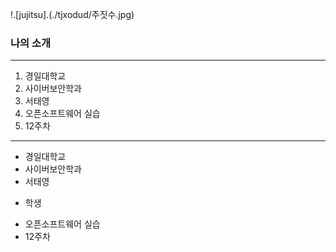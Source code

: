 !.[jujitsu].(./tjxodud/주짓수.jpg)
### 나의 소개
***
1. 경일대학교
2. 사이버보안학과
3. 서태영
4. 오픈소프트웨어 실습
5. 12주차

***

- 경일대학교
- 사이버보안학과
- 서태영
* 학생
- 오픈소프트웨어 실습
- 12주차
